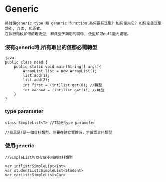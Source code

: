 # Generic
~~~
將討論generic type 和 generic function,為何要有泛型? 如何使用它? 如何定義泛型類別, 介面, 和涵式。
在執行階段如何處理泛型, 和泛型子類別的關係, 泛型和可null能力處理。
~~~

### 沒有generic時,所有取出的值都必需轉型
	java
	public class need {
	    public static void main(String[] args){
	        ArrayList list = new ArrayList();
	        list.add(1);
	        list.add(2);
	        int first = (int)list.get(0); //轉型
	        int second = (int)list.get(1); //轉型
	    }
	}


### type parameter

	class SimpleList<T> //T就是type parameter
	
	//意思是T是一個資料類型，但要在建立實體時，才確認資料類型
	
### 使用generic
	//SimpleList可以存放不同的資料類型
	
	var intlist:SimpleList<Int>
	var studentList:SimpleList<Student>
	var carList:SimpleList<Car>

